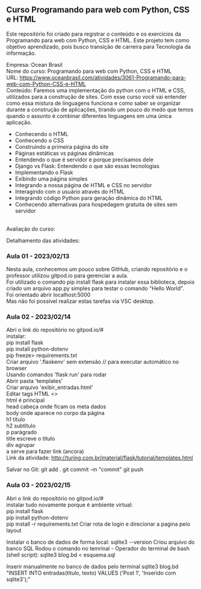 ## Curso Programando para web com Python, CSS e HTML

Este repositório foi criado para registrar o conteúdo e os exercícios da Programando para web com Python, CSS e HTML. Este projeto tem como objetivo aprendizado, pois busco transição de carreira para Tecnologia da informação.

Empresa: Ocean Brasil <br>
Nome do curso: Programando para web com Python, CSS e HTML<br>
URL: https://www.oceanbrasil.com/atividades/3061-Programando-para-web-com-Python-CSS-e-HTML<br>
Conteúdo: Faremos uma implementação do python com o HTML e CSS, utilizados para a construção de sites. Com esse curso você vai entender como essa mistura de linguagens funciona e como saber se organizar durante a construção de aplicações, tirando um pouco do medo que temos quando o assunto é combinar diferentes linguagens em uma única aplicação.<br>

- Conhecendo o HTML
- Conhecendo o CSS
- Construindo a primeira página do site
- Páginas estáticas vs páginas dinâmicas
- Entendendo o que é servidor e porque precisamos dele
- Django vs Flask: Entendendo o que são essas tecnologias
- Implementando o Flask
- Exibindo uma página simples
- Integrando a nossa página de HTML e CSS no servidor
- Interagindo com o usuário através do HTML
- Integrando código Python para geração dinâmica do HTML
- Conhecendo alternativas para hospedagem gratuita de sites sem servidor
<br>
Avaliação do curso:<br>

Detalhamento das atividades:

### Aula 01 - 2023/02/13<br>
Nesta aula, conhecemos um pouco sobre GitHub, criando repositório e o professor utilizou gitpod.io para gerenciar a aula.<br>
Foi utilizado o comando pip install flask para instalar essa biblioteca, depois criado um arquivo app.py simples para testar o comando "Hello World".<br>
Foi orientado abrir localhost:5000<br>
Mas não foi possível realizar estas tarefas via VSC desktop.<br>

### Aula 02 - 2023/02/14<br>
Abri o link do repositório no gitpod.io/#<br>
instalar:<br>
  pip install flask<br>
  pip install python-dotenv<br>
  pip freeze> requirements.txt<br>
Criar arquivo '.flaskenv' sem extensão // para executar automático no browser<br>
Usando comandos 'flask run' para rodar<br>
Abrir pasta 'templates'<br>
Criar arquivo 'exibir_entradas.html'<br>
Editar tags HTML <><br>
    html    é principal<br>
    head    cabeça onde ficam os meta dados<br>
    body    onde aparece no corpo da página<br>
    h1      título<br>
    h2      subtítulo<br>
    p       parágrado<br>
    title   escreve o título<br>
    div     agrupar<br>
    a       serve para fazer link (ancora)
<br>
Link da atividade: http://turing.com.br/material/flask/tutorial/templates.html<br>

Salvar no Git:
  git add .
  git commit -m "commit"
  git push

### Aula 03 - 2023/02/15<br>
Abri o link do repositório no gitpod.io/#<br>
instalar tudo novamente porque é ambiente virtual:<br>
  pip install flask<br>
  pip install python-dotenv<br>
  pip install -r requirements.txt
Criar rota de login e direcionar a pagina pelo layout

Instalar o banco de dados de forma local:
  sqlite3 --version 
Criou arquivo do banco SQL
Rodou o comando no temrinal - Operador do terminal de bash (shell script):
  sqlite3 blog.bd < esquema.sql

Inserir manualmente  no banco de dados pelo terminal
sqlite3 blog.bd "INSERT INTO entradas(titulo, texto) VALUES ('Post 1', 'Inserido com sqlite3');"
